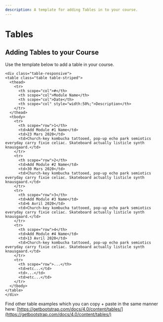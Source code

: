 ```yaml
---
description: A template for adding Tables in to your course.
---
```


# Tables

## Adding Tables to your Course&#x20;

Use the template below to add a table in your course.&#x20;

```
<div class="table-responsive">
<table class="table table-striped">
  <thead>
    <tr>
      <th scope="col">#</th>
      <th scope="col">Module Name</th>
      <th scope="col">Date</th>
      <th scope="col" style="width:50%;">Description</th>
    </tr>
  </thead>
  <tbody>
    <tr>
      <th scope="row">1</th>
      <td>Add Module #1 Name</td>
      <td>23 Mars 2020</td>
      <td>Church-key kombucha tattooed, pop-up echo park semiotics everyday carry fixie celiac. Skateboard actually listicle synth knausgaard.</td>
    </tr>
    <tr>
      <th scope="row">2</th>
      <td>Add Module #2 Name</td>
      <td>30 Mars 2020</td>
      <td>Church-key kombucha tattooed, pop-up echo park semiotics everyday carry fixie celiac. Skateboard actually listicle synth knausgaard.</td>
    </tr>
    <tr>
      <th scope="row">3</th>
      <td>Add Module #3 Name</td>
      <td>6 Avril 2020</td>
      <td>Church-key kombucha tattooed, pop-up echo park semiotics everyday carry fixie celiac. Skateboard actually listicle synth knausgaard.</td>
    </tr>
    <tr>
      <th scope="row">4</th>
      <td>Add Module #4 Name</td>
      <td>13 Avril 2020</td>
      <td>Church-key kombucha tattooed, pop-up echo park semiotics everyday carry fixie celiac. Skateboard actually listicle synth knausgaard.</td>
    </tr>
    <tr>
      <th scope="row">...</th>
      <td>etc...</td>
      <td>...</td>
      <td>etc...</td>
    </tr>
  </tbody>
</table>
</div>
```

Find other table examples which you can copy + paste in the same manner here: [https://getbootstrap.com/docs/4.0/content/tables/](https://getbootstrap.com/docs/4.0/content/tables/)
